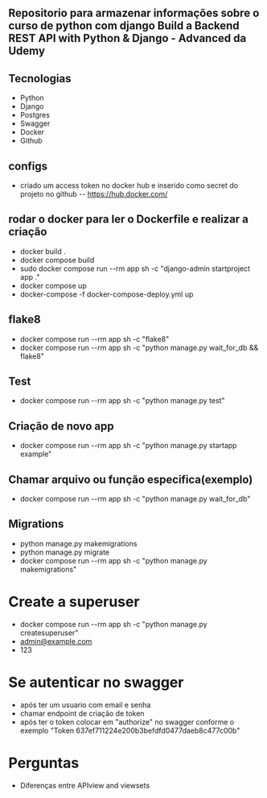## Repositorio para armazenar informações sobre o curso de python com django Build a Backend REST API with Python & Django - Advanced da Udemy

## Tecnologias
- Python
- Django
- Postgres
- Swagger
- Docker
- Github

## configs
- criado um access token no docker hub e inserido como secret do projeto no github
-- https://hub.docker.com/

## rodar o docker para ler o Dockerfile e realizar a criação
- docker build .
- docker compose build
- sudo docker compose run --rm app sh -c  "django-admin startproject app ."
- docker compose up
- docker-compose -f docker-compose-deploy.yml up
## flake8
- docker compose run --rm app sh -c "flake8"
- docker compose run --rm app sh -c "python manage.py wait_for_db && flake8"
## Test
- docker compose run --rm app sh -c "python manage.py test"

## Criação de novo app
- docker compose run --rm app sh -c "python manage.py startapp example"

## Chamar arquivo ou função especifica(exemplo)
- docker compose run --rm app sh -c "python manage.py wait_for_db"

## Migrations
- python manage.py makemigrations
- python manage.py migrate
- docker compose run --rm app sh -c "python manage.py makemigrations"

# Create a superuser
- docker compose run --rm app sh -c "python manage.py createsuperuser"
- admin@example.com
- 123

# Se autenticar no swagger
- após ter um usuario com email e senha
- chamar endpoint de criação de token
- após ter o token colocar em "authorize" no swagger conforme o exemplo "Token 637ef711224e200b3befdfd0477daeb8c477c00b"


# Perguntas
 - Diferenças entre APIview and viewsets
